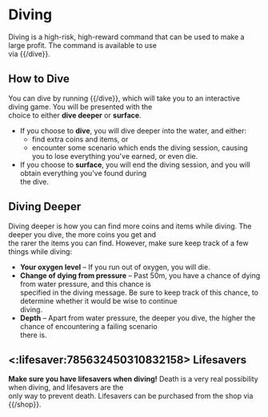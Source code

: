 # Diving

Diving is a high-risk, high-reward command that can be used to make a large profit. The command is available to use \
via {{/dive}}.

## How to Dive

You can dive by running {{/dive}}, which will take you to an interactive diving game. You will be presented with the \
choice to either **dive deeper** or **surface**.
- If you choose to **dive**, you will dive deeper into the water, and either:
  - find extra coins and items, or
  - encounter some scenario which ends the diving session, causing you to lose everything you've earned, or even die.
- If you choose to **surface**, you will end the diving session, and you will obtain everything you've found during \
the dive.

## Diving Deeper

Diving deeper is how you can find more coins and items while diving. The deeper you dive, the more coins you get and \
the rarer the items you can find.
However, make sure keep track of a few things while diving:
- **Your oxygen level** – If you run out of oxygen, you will die.
- **Change of dying from pressure** – Past 50m, you have a chance of dying from water pressure, and this chance is \
specified in the diving message. Be sure to keep track of this chance, to determine whether it would be wise to continue \
diving.
- **Depth** – Apart from water pressure, the deeper you dive, the higher the chance of encountering a failing scenario \
there is.

## <:lifesaver:785632450310832158> Lifesavers

**Make sure you have lifesavers when diving!** Death is a very real possibility when diving, and lifesavers are the \
only way to prevent death. Lifesavers can be purchased from the shop via {{/shop}}.